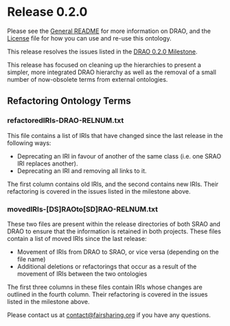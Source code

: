 # Release 0.2.0

Please see the [General README](https://github.com/FAIRsharing/domain-ontology/blob/master/README.md) for
more information on DRAO, and the [License](https://github.com/FAIRsharing/domain-ontology/blob/master/LICENSE.md) file
for how you can use and re-use this ontology.

This release resolves the issues listed in the
[DRAO 0.2.0 Milestone](https://github.com/FAIRsharing/domain-ontology/milestone/2).

This release has focused on cleaning up the hierarchies to present a simpler, more integrated DRAO hierarchy as well as the removal of a small number of now-obsolete terms from external ontologies.

## Refactoring Ontology Terms

### refactoredIRIs-DRAO-RELNUM.txt

This file contains a list of IRIs that have changed since the last release in the following ways:

* Deprecating an IRI in favour of another of the same class (i.e. one SRAO IRI replaces another).
* Deprecating an IRI and removing all links to it.

The first column contains old IRIs, and the second contains new IRIs. Their refactoring is covered in the issues listed in the milestone above.

### movedIRIs-[DS]RAOto[SD]RAO-RELNUM.txt

These two files are present within the release directories of both SRAO and DRAO to ensure that the information is retained in both projects. These files contain a list of moved IRIs since the last release:

* Movement of IRIs from DRAO to SRAO, or vice versa (depending on the file name)
* Additional deletions or refactorings that occur as a result of the movement of IRIs between the two ontologies

The first three columns in these files contain IRIs whose changes are outlined in the fourth column. Their refactoring is covered in the issues listed in the milestone above.


Please contact us at contact@fairsharing.org if you have any questions.
